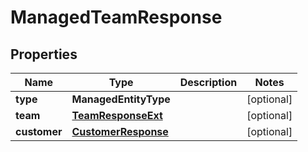 

# ManagedTeamResponse


## Properties

| Name | Type | Description | Notes |
|------------ | ------------- | ------------- | -------------|
|**type** | **ManagedEntityType** |  |  [optional] |
|**team** | [**TeamResponseExt**](TeamResponseExt.md) |  |  [optional] |
|**customer** | [**CustomerResponse**](CustomerResponse.md) |  |  [optional] |



